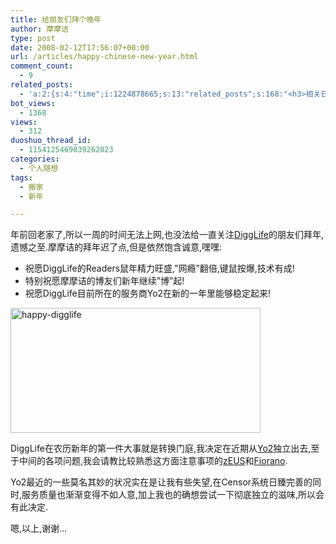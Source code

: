 ```yaml
---
title: 给朋友们拜个晚年
author: 摩摩诘
type: post
date: 2008-02-12T17:56:07+00:00
url: /articles/happy-chinese-new-year.html
comment_count:
  - 9
related_posts:
  - 'a:2:{s:4:"time";i:1224878665;s:13:"related_posts";s:168:"<h3>相关日志</h3><ul class="related_post"><li><a href="http://www.digglife.cn/articles/bye-yo2.html" title="DiggLife搬迁完毕">DiggLife搬迁完毕</a></li></ul>";}'
bot_views:
  - 1368
views:
  - 312
duoshuo_thread_id:
  - 1154125469839262023
categories:
  - 个人随想
tags:
  - 搬家
  - 新年

---
```

年前回老家了,所以一周的时间无法上网,也没法给一直关注<a href="https://www.digglife.net/" target="_blank">DiggLife</a>的朋友们拜年,遗憾之至.摩摩诘的拜年迟了点,但是依然饱含诚意,嘿嘿:

  * 祝愿DiggLife的Readers鼠年精力旺盛,&#8221;网瘾&#8221;翻倍,键鼠按爆,技术有成! 
  * 特别祝愿摩摩诘的博友们新年继续&#8221;博&#8221;起! 
  * 祝愿DiggLife目前所在的服务商Yo2在新的一年里能够稳定起来! 

<!--more-->

[<img style="border-top-width: 0px; border-left-width: 0px; border-bottom-width: 0px; border-right-width: 0px" height="200" alt="happy-digglife" src="https://www.digglife.net/wp-content/uploads/3/379/2008/02/happy-digglife-thumb.png" width="400" border="0" />][1]

DiggLife在农历新年的第一件大事就是转换门庭,我决定在近期从<a title="Yo2" href="http://yo2.cn/" target="_blank">Yo2</a>独立出去,至于中间的各项问题,我会请教比较熟悉这方面注意事项的<a title="zEUS" href="http://zeuscn.net/" target="_blank">zEUS</a>和<a title="Fiorano" href="http://www.gtalkme.com/" target="_blank">Fiorano</a>.

Yo2最近的一些莫名其妙的状况实在是让我有些失望,在Censor系统日臻完善的同时,服务质量也渐渐变得不如人意,加上我也的确想尝试一下彻底独立的滋味,所以会有此决定.

嗯,以上,谢谢&#8230;

 [1]: https://www.digglife.net/wp-content/uploads/3/379/2008/02/happy-digglife.png
